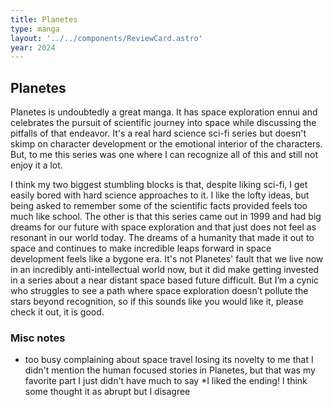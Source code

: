 ```yaml
---
title: Planetes
type: manga
layout: '../../components/ReviewCard.astro'
year: 2024
---
```


## Planetes
  
Planetes is undoubtedly a great manga. It has space exploration ennui and celebrates the pursuit of scientific journey into space while discussing the pitfalls of that endeavor. It's a real hard science sci-fi series but doesn't skimp on character development or the emotional interior of the characters. But, to me this series was one where I can recognize all of this and still not enjoy it a lot.  
  
I think my two biggest stumbling blocks is that, despite liking sci-fi, I get easily bored with hard science approaches to it. I like the lofty ideas, but being asked to remember some of the scientific facts provided feels too much like school. The other is that this series came out in 1999 and had big dreams for our future with space exploration and that just does not feel as resonant in our world today. The dreams of a humanity that made it out to space and continues to make incredible leaps forward in space development feels like a bygone era. It's not Planetes' fault that we live now in an incredibly anti-intellectual world now, but it did make getting invested in a series about a near distant space based future difficult. But I’m a cynic who struggles to see a path where space exploration doesn’t pollute the stars beyond recognition, so if this sounds like you would like it, please check it out, it is good.  

### Misc notes

* too busy complaining about space travel losing its novelty to me that I didn't mention the human focused stories in Planetes, but that was my favorite part I just didn't have much to say
*I liked the ending! I think some thought it as abrupt but I disagree  
